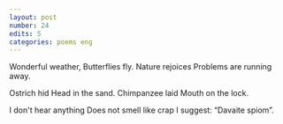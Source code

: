 ```yaml
---
layout: post
number: 24
edits: 5
categories: poems eng
---
```


Wonderful weather,
Butterflies fly.
Nature rejoices
Problems are running away. 

Ostrich hid 
Head in the sand.
Chimpanzee laid 
Mouth on the lock. 

I don't hear anything 
Does not smell like crap 
I suggest:
“Davaite spiom”.
